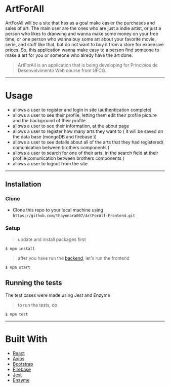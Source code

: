 # ArtForAll

ArtForAll will be a site that  has as a goal make easier the purchases and sales of art. The main user are the ones who are just a indie artist, or just a person who likes to dranwing and wanna make some money on your free time, or one person who wanna buy some art about your favorite movie, serie, and stuff like that, but do not want to buy it from a store for expensive prices.  So, this application wanna make easy to a person find someone to make a art for you or someone who alredy have the art done.

> ArtForAll is an application that is being developing for Principios de Desenvolvimento Web course from UFCG.

---

# Usage

- allows a user to register and login in site (authentication complete)
- allows a user to see their profile, letting them edit their profile picture and the background of their profile.
- allows a user to see their information, at the about page
- allows a user to register how many arts they want to ( it will be saved on the data base (mongoDB and firebase ))
- allows a user to see details about all of the arts that they had registered( comunication between brothers components )
- allows a user to search for one of their arts, in the search field at their profile(comunication between brothers components )
- allows a user to logout from the site


---
## Installation

### Clone

- Clone this repo to your local machine using `https://github.com/thaynnara007/ArtForAll-Frontend.git`

### Setup

> update and install  packages first

```shell
$ npm install
```

>after you have run the [backend](https://github.com/thaynnara007/ArtForAll-Backend), let's run the frontend
```shell
$ npm start
```

## Running the tests
The test cases were made using Jest and Enzyme
>to run the tests, do
```shell
$ npm test
```
---

# Built With
- [React](https://reactjs.org/)
- [Axios](https://github.com/axios/axios)
- [Bootstrap](https://getbootstrap.com/)
- [Firebase](https://firebase.google.com/?hl=pt-br)
- [Jest](https://jestjs.io/)
- [Enzyme](https://airbnb.io/enzyme/)
